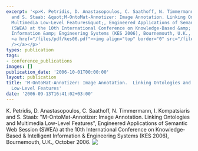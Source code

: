 ```yaml
---
excerpt: '<p>K. Petridis, D. Anastasopoulos, C. Saathoff, N. Timmermann, I. Kompatsiaris
  and S. Staab: &quot;M-OntoMat-Annotizer: Image Annotation. Linking Ontologies and
  Multimedia Low-Level Features&quot;, Engineered Applications of Semantic Web Session
  (SWEA) at the 10th International Conference on Knowledge-Based &amp; Intelligent
  Information &amp; Engineering Systems (KES 2006), Bournemouth, U.K., October 2006.
  <a href="/files/pdf/kes06.pdf"><img align="top" border="0" src="/files/pdf/pdf.png"
  /></a></p>'
types: publication
tags:
- conference_publications
images: []
publication_date: '2006-10-01T00:00:00'
layout: publication
title: 'M-OntoMat-Annotizer: Image Annotation.  Linking Ontologies and Multimedia
  Low-Level Features'
date: '2006-09-13T16:41:02+03:00'
---
```

<p>K. Petridis, D. Anastasopoulos, C. Saathoff, N. Timmermann, I. Kompatsiaris and S. Staab: &quot;M-OntoMat-Annotizer: Image Annotation. Linking Ontologies and Multimedia Low-Level Features&quot;, Engineered Applications of Semantic Web Session (SWEA) at the 10th International Conference on Knowledge-Based &amp; Intelligent Information &amp; Engineering Systems (KES 2006), Bournemouth, U.K., October 2006. <a href="/files/pdf/kes06.pdf"><img align="top" border="0" src="/files/pdf/pdf.png" /></a></p>

